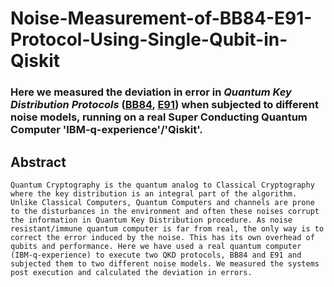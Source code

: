 # Noise-Measurement-of-BB84-E91-Protocol-Using-Single-Qubit-in-Qiskit


### Here we measured the deviation in error in _Quantum Key Distribution Protocols_ ([BB84](https://en.wikipedia.org/wiki/BB84), [E91](https://en.wikipedia.org/wiki/E91)) when subjected to different noise models, running on a real Super Conducting Quantum Computer 'IBM-q-experience'/'Qiskit'.

## Abstract
```
Quantum Cryptography is the quantum analog to Classical Cryptography where the key distribution is an integral part of the algorithm. Unlike Classical Computers, Quantum Computers and channels are prone to the disturbances in the environment and often these noises corrupt the information in Quantum Key Distribution procedure. As noise resistant/immune quantum computer is far from real, the only way is to correct the error induced by the noise. This has its own overhead of qubits and performance. Here we have used a real quantum computer (IBM-q-experience) to execute two QKD protocols, BB84 and E91 and subjected them to two different noise models. We measured the systems post execution and calculated the deviation in errors.
```
